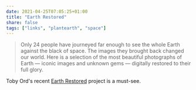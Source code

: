 ```yaml
---
date: 2021-04-25T07:05:25+01:00
title: "Earth Restored"
share: false
tags: ["links", "plantearth", "space"]
---
```

> Only 24 people have journeyed far enough to see the whole Earth against the
> black of space. The images they brought back changed our world. Here is
> a selection of the most beautiful photographs of Earth — iconic images and
> unknown gems — digitally restored to their full glory.

Toby Ord's recent [Earth Restored](https://www.tobyord.com/earth) project is
a must-see.

